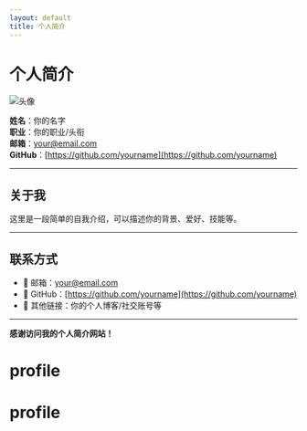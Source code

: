 ```yaml
---
layout: default
title: 个人简介
---
```


# 个人简介

![头像](https://via.placeholder.com/120)

**姓名**：你的名字  
**职业**：你的职业/头衔  
**邮箱**：[your@email.com](mailto:your@email.com)  
**GitHub**：[https://github.com/yourname](https://github.com/yourname)  

---

## 关于我

这里是一段简单的自我介绍，可以描述你的背景、爱好、技能等。

---

## 联系方式

- 📧 邮箱：[your@email.com](mailto:your@email.com)
- 🔗 GitHub：[https://github.com/yourname](https://github.com/yourname)
- 📄 其他链接：你的个人博客/社交账号等

---

**感谢访问我的个人简介网站！**

# profile
# profile
